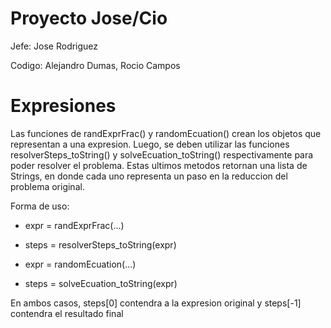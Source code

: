 # Proyecto Jose/Cio

Jefe: Jose Rodriguez

Codigo: Alejandro Dumas, Rocio Campos
        
# Expresiones

Las funciones de randExprFrac() y randomEcuation() crean los objetos que representan a una expresion.
Luego, se deben utilizar las funciones resolverSteps_toString() y solveEcuation_toString() respectivamente
para poder resolver el problema. Estas ultimos metodos retornan una lista de Strings, en donde cada uno
representa un paso en la reduccion del problema original.
 
Forma de uso:

- expr = randExprFrac(...)
- steps = resolverSteps_toString(expr)

- expr = randomEcuation(...)
- steps = solveEcuation_toString(expr)

En ambos casos, steps[0] contendra a la expresion original y steps[-1] contendra el resultado final
